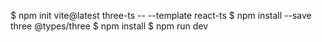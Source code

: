 $ npm init vite@latest three-ts -- --template react-ts
$ npm install --save three @types/three
$ npm install
$ npm run dev

